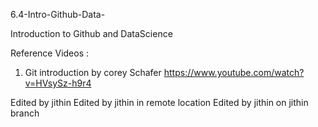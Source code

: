 
6.4-Intro-Github-Data-

Introduction to Github and DataScience

Reference Videos :

 1. Git introduction by corey Schafer https://www.youtube.com/watch?v=HVsySz-h9r4

Edited by jithin Edited by jithin in remote location Edited by jithin on jithin branch
